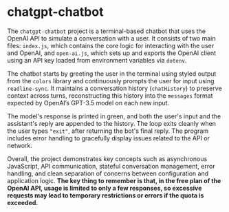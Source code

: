 # chatgpt-chatbot

The `chatgpt-chatbot` project is a terminal-based chatbot that uses the OpenAI API to simulate a conversation with a user. It consists of two main files: `index.js`, which contains the core logic for interacting with the user and OpenAI, and `open-ai.js`, which sets up and exports the OpenAI client using an API key loaded from environment variables via `dotenv`.

The chatbot starts by greeting the user in the terminal using styled output from the `colors` library and continuously prompts the user for input using `readline-sync`. It maintains a conversation history (`chatHistory`) to preserve context across turns, reconstructing this history into the `messages` format expected by OpenAI’s GPT-3.5 model on each new input.

The model's response is printed in green, and both the user's input and the assistant's reply are appended to the history. The loop exits cleanly when the user types `"exit"`, after returning the bot's final reply. The program includes error handling to gracefully display issues related to the API or network.

Overall, the project demonstrates key concepts such as asynchronous JavaScript, API communication, stateful conversation management, error handling, and clean separation of concerns between configuration and application logic. **The key thing to remember is that, in the free plan of the OpenAI API, usage is limited to only a few responses, so excessive requests may lead to temporary restrictions or errors if the quota is exceeded.**
